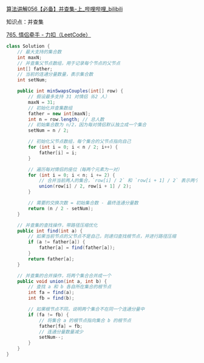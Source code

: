 [算法讲解056【必备】并查集-上_哔哩哔哩_bilibili](https://www.bilibili.com/video/BV1894y1W7Sb/?spm_id_from=333.1387.upload.video_card.click&vd_source=96c1635797a0d7626fb60e973a29da38)



知识点：并查集



[765. 情侣牵手 - 力扣（LeetCode）](https://leetcode.cn/problems/couples-holding-hands/description/)



```java
class Solution {
    // 最大支持的集合数
    int maxN; 
    // 并查集父节点数组，用于记录每个节点的父节点
    int[] father;
    // 当前的连通分量数量，表示集合数
    int setNum;

    public int minSwapsCouples(int[] row) {
        // 假设最多支持 31 对情侣（62 人）
        maxN = 31;
        // 初始化并查集数组
        father = new int[maxN];
        int n = row.length; // 总人数
        // 初始集合数为 n/2，因为每对情侣默认独立成一个集合
        setNum = n / 2;

        // 初始化父节点数组，每个集合的父节点指向自己
        for (int i = 0; i < n / 2; i++) {
            father[i] = i;
        }

        // 遍历每对情侣的座位（每两个元素为一对）
        for (int i = 0; i < n; i += 2) {
            // 合并当前两人的集合，`row[i] / 2` 和 `row[i + 1] / 2` 表示两个人属于哪一对
            union(row[i] / 2, row[i + 1] / 2);
        }

        // 需要的交换次数 = 初始集合数 - 最终连通分量数
        return (n / 2 - setNum);
    }

    // 并查集的查找操作，带路径压缩优化
    public int find(int a) {
        // 如果当前节点的父节点不是自己，则递归查找根节点，并进行路径压缩
        if (a != father[a]) {
            father[a] = find(father[a]);
        }
        return father[a];
    }

    // 并查集的合并操作，将两个集合合并成一个
    public void union(int a, int b) {
        // 查找 a 和 b 各自所在集合的根节点
        int fa = find(a);
        int fb = find(b);

        // 如果根节点不同，说明两个集合不在同一个连通分量中
        if (fa != fb) {
            // 将集合 a 的根节点指向集合 b 的根节点
            father[fa] = fb;
            // 连通分量数量减少
            setNum--;
        }
    }
}
```

